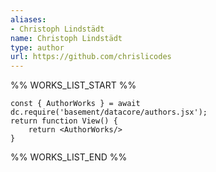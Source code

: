 ```yaml
---
aliases:
- Christoph Lindstädt
name: Christoph Lindstädt
type: author
url: https://github.com/chrislicodes
---
```



%% WORKS_LIST_START %%

```datacorejsx
const { AuthorWorks } = await dc.require('basement/datacore/authors.jsx');
return function View() {
    return <AuthorWorks/>
}
```
%% WORKS_LIST_END %%